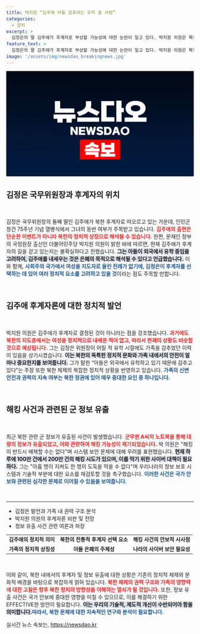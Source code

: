 ```yaml
---
title: 박지원 “김주애 아들 감추려는 유학 중 사람”
categories:
  - 정치
excerpt: >
  김정은의 딸 김주애가 후계자로 부상할 가능성에 대한 논란이 일고 있다. 박지원 의원은 북한의 성격상 여성 지도자가 등장하기 힘들다고 주장하며, 아들을 감추기 위한 전략일 수 있다고 경고했다. 해킹 문제도 함께 제기돼 긴장감이 고조되고 있다.
feature_text: >
  김정은의 딸 김주애가 후계자로 부상할 가능성에 대한 논란이 일고 있다. 박지원 의원은 북한의 성격상 여성 지도자가 등장하기 힘들다고 주장하며, 아들을 감추기 위한 전략일 수 있다고 경고했다. 해킹 문제도 함께 제기돼 긴장감이 고조되고 있다.
image: '/assets/img/newsdao_breakingnews.jpg'
---
```


<p><img src="/assets/img/newsdao_breakingnews.jpg" alt="flaretime 속보" /></p>

<h2 data-ke-size="size26">김정은 국무위원장과 후계자의 위치</h2>

<p data-ke-size="size16">&nbsp;</p>

<p>김정은 국무위원장의 둘째 딸인 김주애가 북한 후계자로 떠오르고 있는 가운데, 인민군 창건 75주년 기념 열병식에서 그녀의 동반 여부가 주목받고 있습니다. <b><span style="color: #ee2323;">김주애의 출현은 단순한 이벤트가 아니라 북한의 정치적 상징으로 해석될 수 있습니다.</span></b> 한편, 문재인 정부의 국정원장 출신인 더불어민주당 박지원 의원이 밝힌 바에 따르면, 현재 김주애가 후계자의 길을 걷고 있는지는 불확실하다고 전했습니다. <b><span style="background-color: #21538527;">그는 아들이 외국에서 유학 중임을 고려하여, 김주애를 내세우는 것은 은폐의 목적으로 해석될 수 있다고 언급했습니다.</span></b> 이와 함께, <b><span style="color: #1a5490;">사회주의 국가에서 여성을 지도자로 올린 전례가 없기에, 김정은이 후계자를 선택하는 데 있어 여러 정치적 요소를 고려하고 있을 것</span></b>이라는 점도 주목할 만합니다.</p>

<p data-ke-size="size16">&nbsp;</p>

<h2 data-ke-size="size26">김주애 후계자론에 대한 정치적 발언</h2>

<p data-ke-size="size16">&nbsp;</p>

<p>박지원 의원은 김주애가 후계자로 결정된 것이 아니라는 점을 강조했습니다. <b><span style="color: #ee2323;">과거에도 북한의 지도층에서는 여성을 정치적으로 내세운 적이 없고, 따라서 현재의 상황도 비슷할 것으로 예상됩니다.</span></b> 그는 김정은 위원장이 어릴 적 유학 시절에도 가족을 감추었던 이력이 있음을 상기시켰습니다. <b><span style="background-color: #21538527;">이는 북한의 독특한 정치적 문화와 가족 내에서의 안전이 얼마나 중요한지를 보여줍니다.</span></b> 그가 말한 “아들은 외국에서 유학하고 있기 때문에 감추고 있다”는 주장 또한 북한 체제의 복잡한 정치적 상황을 반영하고 있습니다. <b><span style="color: #1a5490;">가족의 신변 안전과 권력의 지속 여부는 북한 정권에 있어 매우 중대한 요인 중 하나입니다.</span></b></p>

<p data-ke-size="size16">&nbsp;</p>

<h2 data-ke-size="size26">해킹 사건과 관련된 군 정보 유출</h2>

<p data-ke-size="size16">&nbsp;</p>

<p>최근 북한 관련 군 정보가 유출된 사건이 발생했습니다. <b><span style="color: #ee2323;">군무원 A씨의 노트북을 통해 대량의 정보가 유출되었고, 이와 관련하여 해킹 가능성이 제기되었습니다.</span></b> 박 의원은 "해킹이 반드시 배제할 수는 없다"며 시스템 보안 문제에 대해 우려를 표현했습니다. <b><span style="background-color: #21538527;">현재 하루에 100만 건에서 200만 건의 해킹 시도가 있으며, 이를 막기 위한 사이버 대책이 필요하다.</span></b> 그는 "아홉 명이 지켜도 한 명의 도둑을 막을 수 없다"며 우리나라의 정보 보호 시스템과 기술적 부분에 대한 요소를 재검토할 것을 촉구했습니다. <b><span style="color: #1a5490;">이러한 사건은 국가 안보와 관련된 심각한 문제로 이어질 수 있음을 보여줍니다.</span></b></p>

<p data-ke-size="size16">&nbsp;</p>

<hr>

<ul>
    <li>김정은 발언과 가족 내 권력 구조 분석</li>
    <li>박지원 의원의 후계자론 비판 및 전망</li>
    <li>정보 유출 사건 관련 여론과 파장</li>
</ul>

<table>
    <tr>
        <td style="text-align: center; height: 17px;"><b>김주애의 정치적 의미</b></td>
        <td style="text-align: center; height: 17px;"><b>북한의 전통적 후계자 선택 요소</b></td>
        <td style="text-align: center; height: 17px;"><b>해킹 사건의 안보적 시사점</b></td>
    </tr>
    <tr>
        <td style="text-align: center; height: 17px;"><b>가족의 정치적 상징성</b></td>
        <td style="text-align: center; height: 17px;"><b>아들 은폐의 주체성</b></td>
        <td style="text-align: center; height: 17px;"><b>나라의 사이버 보안 필요성</b></td>
    </tr>
</table>

<p data-ke-size="size16">&nbsp;</p>

<p>이와 같이, 북한 내에서의 후계자 및 정보 유출에 대한 상황은 기존의 정치적 체제와 문화적 배경을 바탕으로 복잡하게 얽혀 있습니다. <b><span style="color: #ee2323;">북한 체제의 권력 구조와 가족의 영향력에 대한 고찰은 향후 북한 정치의 방향성을 이해하는 열쇠가 될 것입니다.</span></b> 또한, 정보 유출 사건은 국가 안보에 중대한 영향을 미칠 수 있으므로, 이를 해결하기 위한 EFFECTIVE한 방안이 필요합니다. <b><span style="background-color: #21538527;">이는 우리의 기술적, 제도적 개선이 수반되어야 함을 의미합니다.</span></b><b><span style="color: #1a5490;">따라서, 북한 문제에 대한 지속적인 연구와 분석이 필요합니다.</span></b></p>
실시간 뉴스 속보는, <a href="https://newsdao.kr" rel="dofollow">https://newsdao.kr</a>


